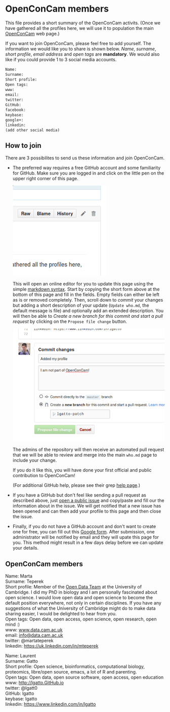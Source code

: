 # OpenConCam members

This file provides a short summary of the OpenConCam activits. (Once
we have gathered all the profiles here, we will use it to population
the main [OpenConCam](http://www.OpenConCam.org) web page.)

If you want to join OpenConCam, please feel free to add yourself. The
information we would like you to share is shown below. *Name*,
*surname*, *short profile*, *email address* and *open tags* are
**mandatory**. We would also like if you could provide 1 to 3 social
media accounts.

```
Name:  
Surname:  
Short profile:  
Open tags:  
www:  
email:  
twitter:  
GitHub:  
facebook:  
keybase:  
google+:  
linkedin:  
(add other social media)
```

## How to join

There are 3 possibilites to send us these information and join OpenConCam.

* The preferred way requires a free GitHub account and some
  familiarity for GitHub. Make sure you are logged in and click on the
  little pen on the upper right corner of this page.

  ![edit page](./figures/edit.png)

  This will open an online editor for you to update this page using
  the simple
  [markdown syntax](https://guides.GitHub.com/features/mastering-markdown/). Start
  by copying the short form above at the bottom of this page and fill
  in the fields. Empty fields can either be left as is or removed
  completely. Then, scroll down to *commit* your changes but adding a
  short description of your update (`Update who.md`, the default
  message is file) and optionally add an extended description. You
  will then be able to *Create a new branch for this commit and start
  a pull request* by clicking on the `Propose file change` button.

  ![send PR](./figures/send-pr.png)

   The admins of the repository will then receive an automated pull
   request that we will be able to review and merge into the main
   `who.md` page to include your change. 

   If you do it like this, you will have done your first official and
   public contribution to OpenConCam!

  (For additional GitHub help, please see their grep
  [help page](https://help.GitHub.com/).)

* If you have a GitHub but don't feel like sending a pull request as
  described above, just
  [open a public issue](https://github.com/OpenConCam/OpenConCam/issues)
  and copy/paste and fill our the information about in the issue. We
  will get notified that a new issue has been opened and can then add
  your profile to this page and then close the issue.


* Finally, if you do not have a GitHub account and don't want to
  create one for free, you can fill out this
  [Google form](http://goo.gl/forms/3IuGWXOZpZ). After submission, one
  administrator will be notified by email and they will upate this
  page for you. This method might result in a few days delay before we
  can update your details.

## OpenConCam members

Name: Marta  
Surname: Teperek  
Short profile: Member of the
      [Open Data Team](http://www.data.cam.ac.uk/open-data-team) at
      the University of Cambridge. I did my PhD in biology and I am
      personally fascinated about open science. I would love open data
      and open science to become the default position everywhere, not
      only in certain disciplines.  If you have any suggestions of
      what the University of Cambridge might do to make data sharing
      easier, I would be delighted to hear from you.  
Open tags: Open data, open access, open science, open research, open mind :)  
www: www.data.cam.ac.uk  
email: info@data.cam.ac.uk  
twitter: @martateperek  
linkedin: https://uk.linkedin.com/in/mteperek  


Name: Laurent  
Surname: Gatto  
Short profile: Open science, bioinformatics, computational biology,
               proteomics, libre/open source, emacs, a lot of R and
               parenting.  
Open tags: Open data, open source software, open access, open education  
www: http://lgatto.GitHub.io  
twitter: @lgatt0  
GitHub: lgatto  
keybase: lgatto  
linkedin: https://www.linkedin.com/in/lgatto


